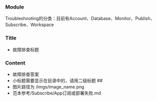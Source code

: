 ### Module

Troubleshooting的分类：目前有Account、Database、Monitor、Publish、Subscribe、Workspace


### Title

- 故障排查标题


### Content

- 故障排查答案
- 小标题需要显示在目录中的，请用二级标题 ##
- 图片路径为 /imgs/image_name.png
- 范本参考/Subscribe/App订阅或部署失败.md

